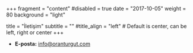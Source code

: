 +++
fragment = "content"
#disabled = true
date = "2017-10-05"
weight = 80
background = "light"

title = "İletişim"
subtitle = ""
#title_align = "left" # Default is center, can be left, right or center
+++

* **E-posta:** info@oranturgut.com
